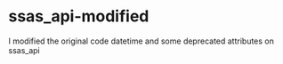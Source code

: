 # ssas_api-modified
I modified the original code datetime and some deprecated attributes on ssas_api 
